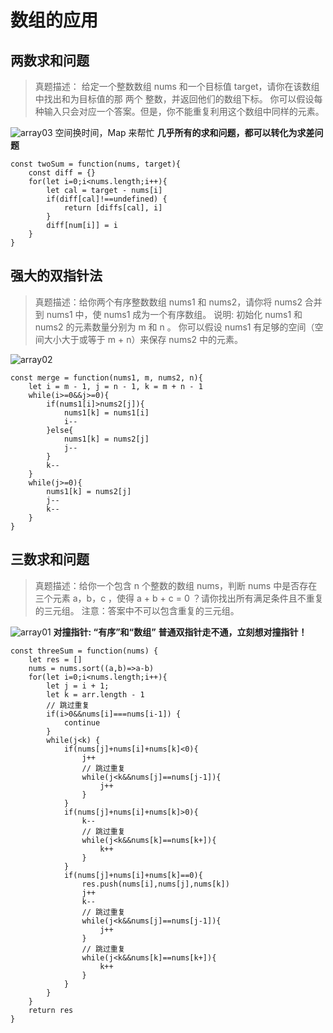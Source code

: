 # 数组的应用

## 两数求和问题
> 真题描述： 给定一个整数数组 nums 和一个目标值 target，请你在该数组中找出和为目标值的那 两个 整数，并返回他们的数组下标。
你可以假设每种输入只会对应一个答案。但是，你不能重复利用这个数组中同样的元素。

![array03](/array03.png)
空间换时间，Map 来帮忙
**几乎所有的求和问题，都可以转化为求差问题**
```
const twoSum = function(nums, target){
    const diff = {}
    for(let i=0;i<nums.length;i++){
        let cal = target - nums[i]
        if(diff[cal]!==undefined) {
            return [diffs[cal], i]
        }
        diff[num[i]] = i
    }
}
```

## 强大的双指针法
> 真题描述：给你两个有序整数数组 nums1 和 nums2，请你将 nums2 合并到 nums1 中，使 nums1 成为一个有序数组。
说明: 初始化 nums1 和 nums2 的元素数量分别为 m 和 n 。 你可以假设 nums1 有足够的空间（空间大小大于或等于 m + n）来保存 nums2 中的元素。

![array02](/array02.png)
```
const merge = function(nums1, m, nums2, n){
    let i = m - 1, j = n - 1, k = m + n - 1
    while(i>=0&&j>=0){
        if(nums1[i]>nums2[j]){
            nums1[k] = nums1[i]
            i--
        }else{
            nums1[k] = nums2[j]
            j--
        }
        k--
    }
    while(j>=0){
        nums1[k] = nums2[j]
        j--
        k--
    }
}   
```

## 三数求和问题
>真题描述：给你一个包含 n 个整数的数组 nums，判断 nums 中是否存在三个元素 a，b，c ，使得 a + b + c = 0 ？请你找出所有满足条件且不重复的三元组。
注意：答案中不可以包含重复的三元组。

![array01](/array01.png)
**对撞指针: “有序”和“数组”**
**普通双指针走不通，立刻想对撞指针！**

```
const threeSum = function(nums) {
    let res = []
    nums = nums.sort((a,b)=>a-b)
    for(let i=0;i<nums.length;i++){
        let j = i + 1;
        let k = arr.length - 1
        // 跳过重复
        if(i>0&&nums[i]===nums[i-1]) {
            continue
        }
        while(j<k) {
            if(nums[j]+nums[i]+nums[k]<0){
                j++
                // 跳过重复
                while(j<k&&nums[j]==nums[j-1]){
                    j++
                }
            }
            if(nums[j]+nums[i]+nums[k]>0){
                k--
                // 跳过重复
                while(j<k&&nums[k]==nums[k+]){
                    k++
                }
            }
            if(nums[j]+nums[i]+nums[k]==0){
                res.push(nums[i],nums[j],nums[k])
                j++
                k--
                // 跳过重复
                while(j<k&&nums[j]==nums[j-1]){
                    j++
                }
                // 跳过重复
                while(j<k&&nums[k]==nums[k+]){
                    k++
                }
            }
        }
    }
    return res
}
```